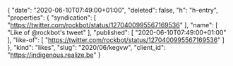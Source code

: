 {
  "date": "2020-06-10T07:49:00+01:00",
  "deleted": false,
  "h": "h-entry",
  "properties": {
    "syndication": [
      "https://twitter.com/rockbot/status/1270400995567169536"
    ],
    "name": [
      "Like of @rockbot's tweet"
    ],
    "published": [
      "2020-06-10T07:49:00+01:00"
    ],
    "like-of": [
      "https://twitter.com/rockbot/status/1270400995567169536"
    ]
  },
  "kind": "likes",
  "slug": "2020/06/kegvw",
  "client_id": "https://indigenous.realize.be"
}
